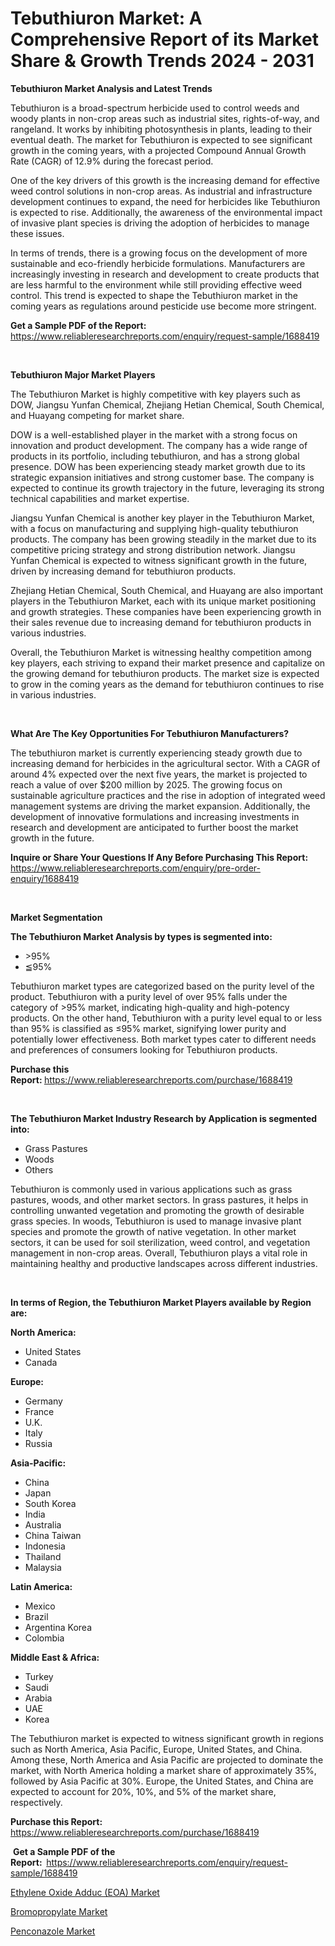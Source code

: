 <p><h1>Tebuthiuron Market: A Comprehensive Report of its Market Share & Growth Trends 2024 - 2031</h1></p><p><strong>Tebuthiuron Market Analysis and Latest Trends</strong></p>
<p><p>Tebuthiuron is a broad-spectrum herbicide used to control weeds and woody plants in non-crop areas such as industrial sites, rights-of-way, and rangeland. It works by inhibiting photosynthesis in plants, leading to their eventual death. The market for Tebuthiuron is expected to see significant growth in the coming years, with a projected Compound Annual Growth Rate (CAGR) of 12.9% during the forecast period.</p><p>One of the key drivers of this growth is the increasing demand for effective weed control solutions in non-crop areas. As industrial and infrastructure development continues to expand, the need for herbicides like Tebuthiuron is expected to rise. Additionally, the awareness of the environmental impact of invasive plant species is driving the adoption of herbicides to manage these issues.</p><p>In terms of trends, there is a growing focus on the development of more sustainable and eco-friendly herbicide formulations. Manufacturers are increasingly investing in research and development to create products that are less harmful to the environment while still providing effective weed control. This trend is expected to shape the Tebuthiuron market in the coming years as regulations around pesticide use become more stringent.</p></p>
<p><strong>Get a Sample PDF of the Report:&nbsp;</strong> <a href="https://www.reliableresearchreports.com/enquiry/request-sample/1688419">https://www.reliableresearchreports.com/enquiry/request-sample/1688419</a></p>
<p>&nbsp;</p>
<p><strong>Tebuthiuron Major Market Players</strong></p>
<p><p>The Tebuthiuron Market is highly competitive with key players such as DOW, Jiangsu Yunfan Chemical, Zhejiang Hetian Chemical, South Chemical, and Huayang competing for market share. </p><p>DOW is a well-established player in the market with a strong focus on innovation and product development. The company has a wide range of products in its portfolio, including tebuthiuron, and has a strong global presence. DOW has been experiencing steady market growth due to its strategic expansion initiatives and strong customer base. The company is expected to continue its growth trajectory in the future, leveraging its strong technical capabilities and market expertise.</p><p>Jiangsu Yunfan Chemical is another key player in the Tebuthiuron Market, with a focus on manufacturing and supplying high-quality tebuthiuron products. The company has been growing steadily in the market due to its competitive pricing strategy and strong distribution network. Jiangsu Yunfan Chemical is expected to witness significant growth in the future, driven by increasing demand for tebuthiuron products.</p><p>Zhejiang Hetian Chemical, South Chemical, and Huayang are also important players in the Tebuthiuron Market, each with its unique market positioning and growth strategies. These companies have been experiencing growth in their sales revenue due to increasing demand for tebuthiuron products in various industries.</p><p>Overall, the Tebuthiuron Market is witnessing healthy competition among key players, each striving to expand their market presence and capitalize on the growing demand for tebuthiuron products. The market size is expected to grow in the coming years as the demand for tebuthiuron continues to rise in various industries.</p></p>
<p>&nbsp;</p>
<p><strong>What Are The Key Opportunities For Tebuthiuron Manufacturers?</strong></p>
<p><p>The tebuthiuron market is currently experiencing steady growth due to increasing demand for herbicides in the agricultural sector. With a CAGR of around 4% expected over the next five years, the market is projected to reach a value of over $200 million by 2025. The growing focus on sustainable agriculture practices and the rise in adoption of integrated weed management systems are driving the market expansion. Additionally, the development of innovative formulations and increasing investments in research and development are anticipated to further boost the market growth in the future.</p></p>
<p><strong>Inquire or Share Your Questions If Any Before Purchasing This Report:</strong> <a href="https://www.reliableresearchreports.com/enquiry/pre-order-enquiry/1688419">https://www.reliableresearchreports.com/enquiry/pre-order-enquiry/1688419</a></p>
<p>&nbsp;</p>
<p><strong>Market Segmentation</strong></p>
<p><strong>The Tebuthiuron Market Analysis by types is segmented into:</strong></p>
<p><ul><li>>95%</li><li>≦95%</li></ul></p>
<p><p>Tebuthiuron market types are categorized based on the purity level of the product. Tebuthiuron with a purity level of over 95% falls under the category of >95% market, indicating high-quality and high-potency products. On the other hand, Tebuthiuron with a purity level equal to or less than 95% is classified as ≤95% market, signifying lower purity and potentially lower effectiveness. Both market types cater to different needs and preferences of consumers looking for Tebuthiuron products.</p></p>
<p><strong>Purchase this Report:&nbsp;</strong><a href="https://www.reliableresearchreports.com/purchase/1688419">https://www.reliableresearchreports.com/purchase/1688419</a></p>
<p>&nbsp;</p>
<p><strong>The Tebuthiuron Market Industry Research by Application is segmented into:</strong></p>
<p><ul><li>Grass Pastures</li><li>Woods</li><li>Others</li></ul></p>
<p><p>Tebuthiuron is commonly used in various applications such as grass pastures, woods, and other market sectors. In grass pastures, it helps in controlling unwanted vegetation and promoting the growth of desirable grass species. In woods, Tebuthiuron is used to manage invasive plant species and promote the growth of native vegetation. In other market sectors, it can be used for soil sterilization, weed control, and vegetation management in non-crop areas. Overall, Tebuthiuron plays a vital role in maintaining healthy and productive landscapes across different industries.</p></p>
<p>&nbsp;</p>
<p><strong>In terms of Region, the Tebuthiuron Market Players available by Region are:</strong></p>
<p>
    <p> <strong> North America: </strong>
        <ul>
            <li>United States</li>
            <li>Canada</li>
        </ul>
        </p> 
    <p> <strong> Europe: </strong>
        <ul>
            <li>Germany</li>
            <li>France</li>
            <li>U.K.</li>
            <li>Italy</li>
            <li>Russia</li>
        </ul>
        </p> 
    <p> <strong> Asia-Pacific: </strong>
        <ul>
            <li>China</li>
            <li>Japan</li>
            <li>South Korea</li>
            <li>India</li>
            <li>Australia</li>
            <li>China Taiwan</li>
            <li>Indonesia</li>
            <li>Thailand</li>
            <li>Malaysia</li>
        </ul>
        </p> 
    <p> <strong> Latin America: </strong>
        <ul>
            <li>Mexico</li>
            <li>Brazil</li>
            <li>Argentina Korea</li>
            <li>Colombia</li>
        </ul>
        </p> 
    <p> <strong> Middle East & Africa: </strong>
        <ul>
            <li>Turkey</li>
            <li>Saudi</li>
            <li>Arabia</li>
            <li>UAE</li>
            <li>Korea</li>
        </ul>
    </p>
    </p>
<p><p>The Tebuthiuron market is expected to witness significant growth in regions such as North America, Asia Pacific, Europe, United States, and China. Among these, North America and Asia Pacific are projected to dominate the market, with North America holding a market share of approximately 35%, followed by Asia Pacific at 30%. Europe, the United States, and China are expected to account for 20%, 10%, and 5% of the market share, respectively.</p></p>
<p><strong>Purchase this Report: </strong><a href="https://www.reliableresearchreports.com/purchase/1688419">https://www.reliableresearchreports.com/purchase/1688419</a></p>
<p>&nbsp;<strong>Get a Sample PDF of the Report:&nbsp;&nbsp;</strong><a href="https://www.reliableresearchreports.com/enquiry/request-sample/1688419">https://www.reliableresearchreports.com/enquiry/request-sample/1688419</a></p>
<p><strong></strong></p>
<p><p><a href="https://view.publitas.com/reportprime-1/ethylene-oxide-adduc-eoa-market-size-furnishes-valuable-information-encompassing-market-share-market-trends-and-projections-spanning-from-2024-to-2031/">Ethylene Oxide Adduc (EOA) Market</a></p><p><a href="https://github.com/biheemgalvinlouises6hokrh3h/Market-Research-Report-List-1/blob/main/bromopropylate-market.md">Bromopropylate Market</a></p><p><a href="https://github.com/guneycigdem35/Market-Research-Report-List-2/blob/main/penconazole-market.md">Penconazole Market</a></p></p>